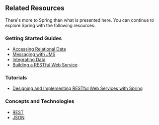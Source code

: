 ## Related Resources

There's more to Spring than what is presented here. You can continue to explore Spring with the following resources.

### Getting Started Guides

* [Accessing Relational Data][gs-relational-data-access]
* [Messaging with JMS][gs-messaging-jms]
* [Integrating Data][gs-integration]
* [Building a RESTful Web Service][gs-rest-service]

[gs-relational-data-access]: /guides/gs/relational-data-access/
[gs-messaging-jms]: /guides/gs/messaging-jms/
[gs-integration]: /guides/gs/integration/
[gs-rest-service]: /guides/gs/rest-service/

### Tutorials

* [Designing and Implementing RESTful Web Services with Spring][tut-rest]

[tut-rest]: /guides/tutorials/rest

### Concepts and Technologies

* [REST][u-rest]
* [JSON][u-json]

[u-rest]: /understanding/REST
[u-json]: /understanding/JSON
